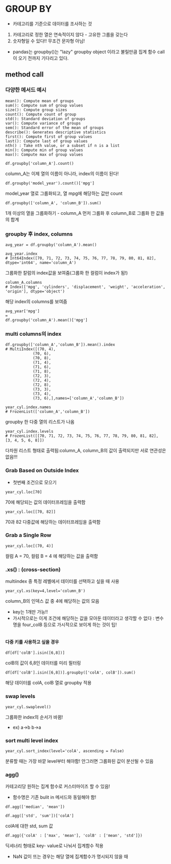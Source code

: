GROUP BY
====
- 카테고리를 기준으로 데이터를 조사하는 것

 1. 카테고리로 정한 열은 연속적이지 않다 - 고유한 그룹을 갖는다
 2. 숫자형일 수 있다!! 무조건 문자형 아님!

- pandas는 groupby()는 "lazy" groupby object 이라고 불릴만큼 집계 함수 call이 오기 전까지 기다리고 있다.

## method call

### 다양한 메서드 예시
```
mean(): Compute mean of groups
sum(): Compute sum of group values
size(): Compute group sizes
count(): Compute count of group
std(): Standard deviation of groups
var(): Compute variance of groups
sem(): Standard error of the mean of groups
describe(): Generates descriptive statistics
first(): Compute first of group values
last(): Compute last of group values
nth() : Take nth value, or a subset if n is a list
min(): Compute min of group values
max(): Compute max of group values
```
```
df.groupby['column_A'].count()
```
column_A는 이제 열의 이름이 아니라, index의 이름이 된다!

```
df.groupby('model_year').count()['mpg']
```
model_year 열로 그룹화되고, 열 mpg에 해당하는 값만 count

```
df.groupby(['column_A', 'column_B']).sum()
```
1개 이상의 열을 그룹화하기 - column_A 먼저 그룹화 후 column_B로 그룹화 한 값들의 합계

### groupby 후 index, columns
```
avg_year = df.groupby('column_A').mean()
```
```
avg_year.index
# Int64Index([70, 71, 72, 73, 74, 75, 76, 77, 78, 79, 80, 81, 82], dtype='int64', name='column_A')
```
그룹화한 칼럼의 index값을 보여줌(그룹화 한 컬럼이 index가 됨!)

```
column_A.columns
# Index(['mpg', 'cylinders', 'displacement', 'weight', 'acceleration', 'origin'], dtype='object')
```
해당 index의 columns를 보여줌

```
avg_year['mpg']
=
df.groupby('column_A').mean()['mpg']
```

### multi columns의 index
```
df.groupby(['column_A','column_B']).mean().index
# MultiIndex([(70, 4),
            (70, 6),
            (70, 8),
            (71, 4),
            (71, 6),
            (71, 8),
            (72, 3),
            (72, 4),
            (72, 8),
            (73, 3),
            (73, 4),
            (73, 6),],names=['column_A','column_B'])
```
```
year_cyl.index.names
# FrozenList(['column_A','column_B'])
```
groupby 한 다중 열의 리스트가 나옴

```
year_cyl.index.levels
# FrozenList([[70, 71, 72, 73, 74, 75, 76, 77, 78, 79, 80, 81, 82], [3, 4, 5, 6, 8]])
```
다차원 리스트 형태로 출력됨:column_A, column_B의 값이 출력되지만 서로 연관성은 없음!!!

### Grab Based on Outside Index
- 첫번째 조건으로 모으기
```
year_cyl.loc[70]
```
70에 해당되는 값의 데이터프레임을 출력함

```
year_cyl.loc[[70, 82]]
```
70과 82 다중값에 해당하는 데이터프레임을 출력함

### Grab a Single Row
```
year_cyl.loc[(70, 4)]
```
컬럼 A = 70, 컬럼 B = 4 에 해당하는 값을 출력함

### .xs() : (cross-section)
multiindex 중 특정 레벨에서 데이터를 선택하고 싶을 때 사용

```
year_cyl.xs(key=4,level='column_B')
```
column_B의 인덱스 값 중 4에 해당하는 값의 모음
- key는 1개만 가능!!
- 가시적으로는 이게 조건에 해당하는 값을 모아둔 데이터라고 생각할 수 없다 : 변수명을 four_colB 등으로 가시적으로 보이게 하는 것이 팁!

```

```

#### 다중 키를 사용하고 싶을 경우

```
df[df['colB'].isin([6,8])]
```
colB의 값이 6,8인 데이터를 미리 필터링
```
df[df['colB'].isin([6,8])].groupby(['colA', colB']).sum()
```
해당 데이터를 colA, colB 열로 groupby 적용

### swap levels
```
year_cyl.swaplevel()
```
그룹화한 index의 순서가 바뀜! 
- ex) a->b b->a

### sort multi level index
```
year_cyl.sort_index(level='colA', ascending = False)
```
분류할 때는 가장 바깥 level부터 해야함! 안그러면 그룹화된 값이 분산될 수 있음


### agg()
카테고리당 원하는 집계 함수로 커스터마이즈 할 수 있음!
- 함수명은 기존 bulit in 메서드와 동일해야 함!
```
df.agg(['median', 'mean'])
```
```
df.agg(['std', 'sum'])['colA']
```
colA에 대한 std, sum 값

```
df.agg({'colA' : ['max', 'mean'], 'colB' : ['mean', 'std']})
```
딕셔너리 형태로 key- value로 나눠서 집계함수 적용
- NaN 값이 뜨는 경우는 해당 열에 집계함수가 명시되지 않을 때
```
